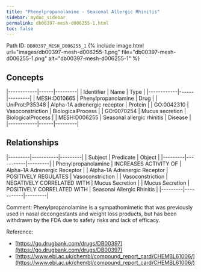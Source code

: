 ```yaml
---
title: "Phenylpropanolamine - Seasonal Allergic Rhinitis"
sidebar: mydoc_sidebar
permalink: db00397-mesh-d006255-1.html
toc: false 
---
```



Path ID: `DB00397_MESH_D006255_1`
{% include image.html url="images/db00397-mesh-d006255-1.png" file="db00397-mesh-d006255-1.png" alt="db00397-mesh-d006255-1" %}

## Concepts

|------------|------|---------|
| Identifier | Name | Type    |
|------------|------|---------|
| MESH:D010665 | Phenylpropanolamine | Drug |
| UniProt:P35348 | Alpha-1A adrenergic receptor | Protein |
| GO:0042310 | Vasoconstriction | BiologicalProcess |
| GO:0070254 | Mucus secretion | BiologicalProcess |
| MESH:D006255 | Seasonal allergic rhinitis | Disease |
|------------|------|---------|

## Relationships

|---------|-----------|---------|
| Subject | Predicate | Object  |
|---------|-----------|---------|
| Phenylpropanolamine | INCREASES ACTIVITY OF | Alpha-1A Adrenergic Receptor |
| Alpha-1A Adrenergic Receptor | POSITIVELY REGULATES | Vasoconstriction |
| Vasoconstriction | NEGATIVELY CORRELATED WITH | Mucus Secretion |
| Mucus Secretion | POSITIVELY CORRELATED WITH | Seasonal Allergic Rhinitis |
|---------|-----------|---------|

Comment: Phenylpropanolamine is a sympathomimetic that was previously used in nasal decongestants and weight loss products, but has been withdrawn by the FDA due to safety risks and lack of efficacy.

Reference: 
  - [https://go.drugbank.com/drugs/DB00397](https://go.drugbank.com/drugs/DB00397)
  - [https://www.ebi.ac.uk/chembl/compound_report_card/CHEMBL61006/](https://www.ebi.ac.uk/chembl/compound_report_card/CHEMBL61006/)
